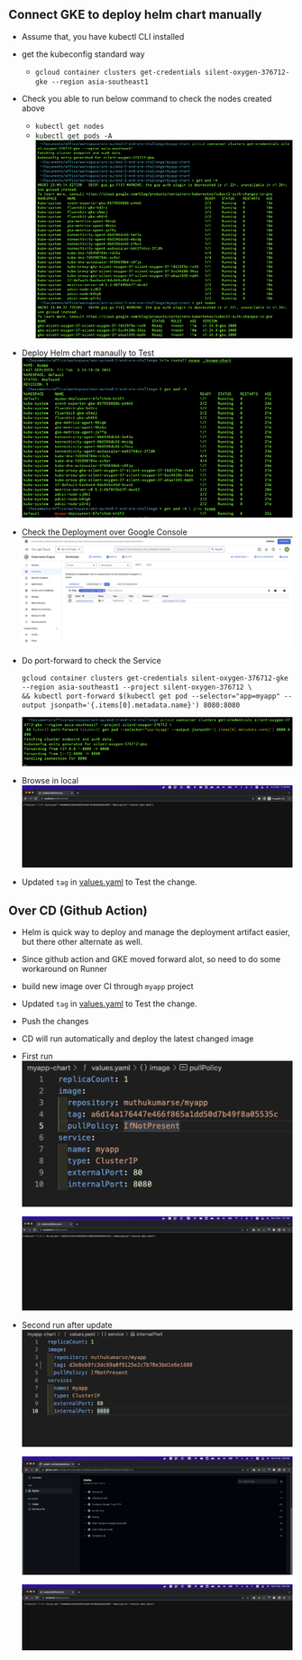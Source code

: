 ## Connect GKE to deploy helm chart manually
- Assume that, you have kubectl CLI installed
- get the kubeconfig standard way
  - `gcloud container clusters get-credentials silent-oxygen-376712-gke --region asia-southeast1`
- Check you able to run below command to check the nodes created above
  - `kubectl get nodes`
  - `kubectl get pods -A`
  ![GKE Connection](./evidence/connect-gke.png)

- Deploy Helm chart manaully to Test
![Helm Install](./evidence/deploy-helm-chart-manually.png)

- Check the Deployment over Google Console
![Deployment](./evidence/deployment-over-console.png)

- Do port-forward to check the Service
  ```
  gcloud container clusters get-credentials silent-oxygen-376712-gke --region asia-southeast1 --project silent-oxygen-376712 \
  && kubectl port-forward $(kubectl get pod --selector="app=myapp" --output jsonpath='{.items[0].metadata.name}') 8080:8080
  ```
  ![Port Forward](./evidence/port-forward.png)

- Browse in local
![Test the Site](./evidence/browse-site.png)

- Updated `tag` in [values.yaml](./values.yaml) to Test the change.

## Over CD (Github Action)
- Helm is quick way to deploy and manage the deployment artifact easier, but there other alternate as well.
- Since github action and GKE moved forward alot, so need to do some workaround on Runner
- build new image over CI through `myapp` project
- Updated `tag` in [values.yaml](./values.yaml) to Test the change.
- Push the changes
- CD will run automatically and deploy the latest changed image
- First run
  ![Source](./evidence/source-firstrun.png)

  ![Output](./evidence/output-firstrun.png)
- Second run after update
  ![Source](./evidence/source-secondrun.png)

  ![Pipeline](./evidence/deploy-secondrun.png)

  ![Output](./evidence/output-secondrun.png)
